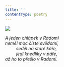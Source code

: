 ```yaml
---
title: ''
contentType: poetry
---
```


<section>

![](../Images/096.jpg)

_A jeden chlápek v Radomi  
neměl moc čisté svědomí;  
         seděl na staré káře,  
         jedl knedlíky v páře,  
až ho to přešlo v Radomi._

</section>
